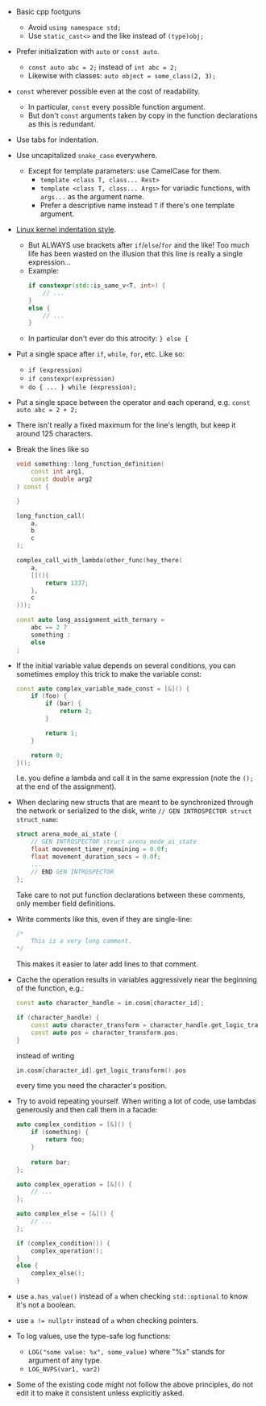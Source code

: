 - Basic cpp footguns
	- Avoid `using namespace std;`
	- Use `static_cast<>` and the like instead of `(type)obj;`

- Prefer initialization with ``auto`` or ``const auto``.
	- `const auto abc = 2;` instead of `int abc = 2;`
	- Likewise with classes: `auto object = some_class(2, 3);`

- ```const``` wherever possible even at the cost of readability. 
	- In particular, ```const``` every possible function argument.
	- But don't ```const``` arguments taken by copy in the function declarations as this is redundant.

- Use tabs for indentation.

- Use uncapitalized ```snake_case``` everywhere.
	- Except for template parameters: use CamelCase for them.
		- `template <class T, class... Rest>`
		- `template <class T, class... Args>` for variadic functions, with `args...` as the argument name.
		- Prefer a descriptive name instead `T` if there's one template argument.

- [Linux kernel indentation style](https://en.wikipedia.org/wiki/Indentation_style#K.26R).
	- But ALWAYS use brackets after ``if``/``else``/``for`` and the like! Too much life has been wasted on the illusion that this line is really a single expression...
	- Example:
		```cpp
		if constexpr(std::is_same_v<T, int>) {
			// ...
		}
		else {
			// ...
		}
		```
	- In particular don't ever do this atrocity: `} else {`

- Put a single space after ``if``, ``while``, ``for``, etc. Like so:
	- ```if (expression)``` 
	- ```if constexpr(expression)```
	- ```do { ... } while (expression);```

- Put a single space between the operator and each operand, e.g. ``const auto abc = 2 + 2;``

- There isn't really a fixed maximum for the line's length, but keep it around 125 characters.

- Break the lines like so
	```cpp
	void something::long_function_definition(
		const int arg1,
		const double arg2
	) const {

	}

	long_function_call(
		a,
		b
		c
	);
	
	complex_call_with_lambda(other_func(hey_there(
		a,
		[](){
			return 1337;
		},
		c
	)));

	const auto long_assignment_with_ternary = 
		abc == 2 ?
		something :
		else
	;
	```

- If the initial variable value depends on several conditions, you can sometimes employ this trick to make the variable const:
	```cpp
	const auto complex_variable_made_const = [&]() {
		if (foo) {
			if (bar) {
				return 2;
			}

			return 1;
		}

		return 0;
	}();
	```
	
	I.e. you define a lambda and call it in the same expression (note the `();` at the end of the assignment).

- When declaring new structs that are meant to be synchronized through the network or serialized to the disk, write `// GEN INTROSPECTOR struct struct_name`:
	```cpp
	struct arena_mode_ai_state {
		// GEN INTROSPECTOR struct arena_mode_ai_state
		float movement_timer_remaining = 0.0f;
		float movement_duration_secs = 0.0f;
		...
		// END GEN INTROSPECTOR
	};
	``` 
	Take care to not put function declarations between these comments, only member field definitions.

- Write comments like this, even if they are single-line:
	```cpp
	/*
		This is a very long comment.
	*/
	```
	This makes it easier to later add lines to that comment.

- Cache the operation results in variables aggressively near the beginning of the function, e.g.:
	```cpp
	const auto character_handle = in.cosm[character_id];

	if (character_handle) {
		const auto character_transform = character_handle.get_logic_transform().pos;
		const auto pos = character_transform.pos;
	}
	```
	
	instead of writing

	```cpp
	in.cosm[character_id].get_logic_transform().pos
	```

	every time you need the character's position.

- Try to avoid repeating yourself. When writing a lot of code, use lambdas generously and then call them in a facade:
	```cpp
	auto complex_condition = [&]() {
		if (something) {
			return foo;
		}
		
		return bar;
	};

	auto complex_operation = [&]() {
		// ...
	};

	auto complex_else = [&]() {
		// ...
	};

	if (complex_condition()) {
		complex_operation();
	}
	else {
		complex_else();
	}
	```

- use `a.has_value()` instead of `a` when checking `std::optional` to know it's not a boolean.

- use `a != nullptr` instead of `a` when checking pointers.

- To log values, use the type-safe log functions:
	- `LOG("some value: %x", some_value)` where "%x" stands for argument of any type.
	- `LOG_NVPS(var1, var2)`

- Some of the existing code might not follow the above principles, do not edit it to make it consistent unless explicitly asked.
